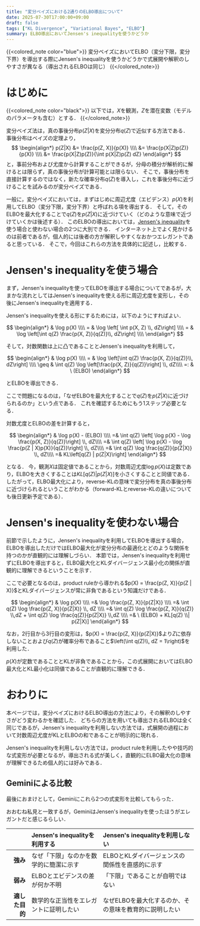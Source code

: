 ```yaml
---
title: "変分ベイズにおける2通りのELBO導出について"
date: 2025-07-30T17:00:00+09:00
draft: false
tags: ["KL Divergence", "Variational Bayes", "ELBO"]
summary: ELBO導出においてJensen's inequalityを使うかどうか
---
```


{{<colored_note color="blue">}}
変分ベイズにおいてELBO（変分下限，変分下界）を導出する際にJensen's inequalityを使うかどうかで式展開や解釈のしやすさが異なる（導出されるELBOは同じ）
{{</colored_note>}}


# はじめに

{{<colored_note color="black">}}
以下では，$X$を観測，$Z$を潜在変数（モデルのパラメータも含む）とする．
{{</colored_note>}}

変分ベイズ法は，真の事後分布$p(Z|X)$を変分分布$q(Z)$で近似する方法である．
事後分布はベイズの定理より，
$$
\begin{align*}
p(Z|X) &= \frac{p(Z, X)}{p(X)} \\\\
       &= \frac{p(X|Z)p(Z)}{p(X)} \\\\
       &= \frac{p(X|Z)p(Z)}{\int p(X|Z)p(Z) dZ}
\end{align*}
$$
と，事前分布および尤度から計算することができるが，分母の積分が解析的に解けるとは限らず，真の事後分布が計算可能とは限らない．
そこで，事後分布を直接計算するのではなく，新たな確率分布$q(Z)$を導入し，これを事後分布に近づけることを試みるのが変分ベイズである．

一般に，変分ベイズにおいては，まずはじめに周辺尤度（エビデンス）$p(X)$を利用してELBO（変分下限，変分下界）と呼ばれる項を導出する．
そして，そのELBOを最大化することで$q(Z)$を$p(Z|X)$に近づけていく（どのような意味で近づけていくかは後述する）．
このELBOの導出においては，[Jensen's inequality](https://en.wikipedia.org/wiki/Jensen%27s_inequality)を使う場合と使わない場合の2つに大別できる．
インターネット上でよく見かけるのは前者であるが，個人的には後者の方が解釈しやすくなおかつエレガントであると思っている．
そこで，今回はこれらの方法を具体的に記述し，比較する．


# Jensen's inequalityを使う場合

まず，Jensen's inequalityを使ってELBOを導出する場合についてであるが，大まかな流れとしてはJensen's inequalityを使える形に周辺尤度を変形し，その後にJensen's inequalityを適用する．

Jensen's inequalityを使える形にするためには，以下のようにすればよい．

$$
\begin{align*}
  & \log p(X) \\\\
= & \log \left[ \int p(X, Z) \\, dZ\right] \\\\
= & \log \left[\int q(Z) \frac{p(X, Z)}{q(Z)}\\, dZ\right] \\\\
\end{align*}
$$

そして，対数関数は上に凸であることとJensen's inequalityを利用して，

$$
\begin{align*}
  & \log p(X) \\\\
= & \log \left[\int q(Z) \frac{p(X, Z)}{q(Z)}\\, dZ\right] \\\\
\geq & \int q(Z) \log \left[\frac{p(X, Z)}{q(Z)}\right] \\, dZ\\\\
=: & \ (ELBO)
\end{align*}
$$

とELBOを導出できる．

ここで問題になるのは，「なぜELBOを最大化することで$q(Z)$を$p(Z|X)$に近づけられるのか」という点である．
これを確認するためにもう1ステップ必要となる．

対数尤度とELBOの差を計算すると，

$$
\begin{align*}
& \log p(X) - (ELBO) \\\\
=& \int q(Z) \left[ \log p(X) - \log \frac{p(X, Z)}{q(Z)}\right] \\, dZ\\\\
=& \int q(Z) \left[ \log p(X) - \log \frac{p(Z | X)p(X)}{q(Z)}\right] \\, dZ\\\\
=& \int q(Z) \log \frac{q(Z)}{p(Z|X)} \\, dZ\\\\
=& KL\left[q(Z) | p(Z|X)\right]
\end{align*}
$$

となる．
今，観測$X$は固定値であることから，対数周辺尤度$\log p(X)$は定数であり，ELBOを大きくすることは$KL\left[q(Z) | p(Z|X)\right]$を小さくすることと同値である．
したがって，ELBO最大化により，reverse-KLの意味で変分分布を真の事後分布に近づけられるということがわかる（forward-KLとreverse-KLの違いについても後日更新予定である）．


# Jensen's inequalityを使わない場合

前節で示したように，Jensen's inequalityを利用してELBOを導出する場合，ELBOを導出しただけではELBO最大化が変分分布の最適化とどのような関係を持つのかが直観的には理解しづらい．
本節では，Jensen's inequalityを利用せずにELBOを導出すると，ELBO最大化とKLダイバージェンス最小化の関係が直観的に理解できるということを示す．

ここで必要となるのは，product ruleから導かれる$p(X) = \frac{p(Z, X)}{p(Z | X)}$とKLダイバージェンスが常に非負であるという知識だけである．

$$
\begin{align*}
& \log p(X) \\\\
=& \log \frac{p(Z, X)}{p(Z|X)} \\\\
=& \int q(Z) \log \frac{p(Z, X)}{p(Z|X)} \\, dZ \\\\
=& \int q(Z) \log \frac{p(Z, X)}{q(Z)} \\,dZ + \int q(Z) \log \frac{q(Z)}{p(Z|X)} \\,dZ \\\\
=& \ (ELBO) + KL[q(Z) \\| p(Z|X)]
\end{align*}
$$

なお，2行目から3行目の変形は，$p(X) = \frac{p(Z, X)}{p(Z|X)}$より$Z$に依存しないことおよび$q(Z)$が確率分布であること$\left(\int q(Z)\\, dZ = 1\right)$を利用した．

$p(X)$が定数であることとKLが非負であることから，この式展開においてはELBO最大化とKL最小化は同値であることが直観的に理解できる．


# おわりに

本ページでは，変分ベイズにおけるELBO導出の方法により，その解釈のしやすさがどう変わるかを確認した．
どちらの方法を用いても導出されるELBOは全く同じであるが，Jensen's inequalityを利用しない方法では，式展開の過程において対数周辺尤度がKLとELBOの和であることが明示的に現れる．

Jensen's inequalityを利用しない方法では，product ruleを利用したやや技巧的な式変形が必要となるが，導出される式が美しく，直観的にELBO最大化の意味が理解できるため個人的には好みである．

## Geminiによる比較

最後におまけとして，Geminiにこれら2つの式変形を比較してもらった．

おおむね私見と一致するが，GeminiはJensen's inequalityを使ったほうがエレガントだと感じるらしい．

|    | **Jensen's inequalityを利用する** | **Jensen's inequalityを利用しない** |
| -: | :- | :- |
| **強み** | なぜ「下限」なのかを数学的に簡潔に示す | ELBOとKLダイバージェンスの関係性を直感的に示す |
| **弱み** | ELBOとエビデンスの差が何か不明 | 「下限」であることが自明ではない |
| **適した目的** | 数学的な正当性をエレガントに証明したい | なぜELBOを最大化するのか、その意味を教育的に説明したい |

